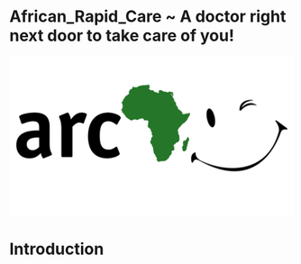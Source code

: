 # African_Rapid_Care ~ A doctor right next door to take care of you!
![logo](arc3.jpg)

# Introduction
